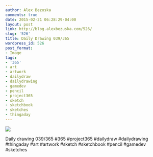 ```yaml
---
author: Alex Bezuska
comments: true
date: 2015-02-21 06:28:29-04:00
layout: post
link: http://blog.alexbezuska.com/526/
slug: '526'
title: Daily Drawing 039/365
wordpress_id: 526
post_format:
- Image
tags:
- '365'
- art
- artwork
- dailydraw
- dailydrawing
- gamedev
- pencil
- project365
- sketch
- sketchbook
- sketches
- thingaday
---
```


![](/images/2015/02/tumblr_nk3zbibtUU1u11b0ro1_1280.jpg)

Daily drawing 039/365 #365 #project365 #dailydraw #dailydrawing #thingaday #art #artwork #sketch #sketchbook #pencil #gamedev #sketches
